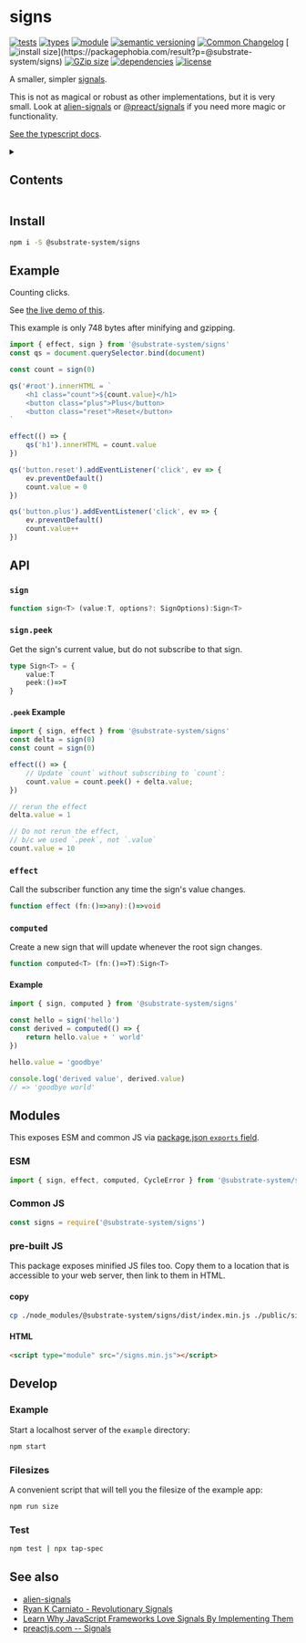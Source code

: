 # signs
[![tests](https://img.shields.io/github/actions/workflow/status/substrate-system/signs/nodejs.yml?style=flat-square)](https://github.com/substrate-system/signs/actions/workflows/nodejs.yml)
[![types](https://img.shields.io/npm/types/@substrate-system/signs?style=flat-square)](README.md)
[![module](https://img.shields.io/badge/module-ESM%2FCJS-blue?style=flat-square)](README.md)
[![semantic versioning](https://img.shields.io/badge/semver-2.0.0-blue?logo=semver&style=flat-square)](https://semver.org/)
[![Common Changelog](https://nichoth.github.io/badge/common-changelog.svg)](./CHANGELOG.md)
[![install size](https://flat.badgen.net/packagephobia/install/@substrate-system/signs?)](https://packagephobia.com/result?p=@substrate-system/signs)
[![GZip size](https://flat.badgen.net/bundlephobia/minzip/@substrate-system/signs?color=green)](https://bundlephobia.com/package/@substrate-system/signs)
[![dependencies](https://img.shields.io/badge/dependencies-zero-brightgreen.svg?style=flat-square)](package.json)
[![license](https://img.shields.io/badge/license-Big_Time-blue?style=flat-square)](LICENSE)


A smaller, simpler [signals](https://github.com/tc39/proposal-signals).

This is not as magical or robust as other implementations, but it is very small.
Look at [alien-signals](https://github.com/stackblitz/alien-signals) or
[@preact/signals](https://github.com/preactjs/signals) if you need more
magic or functionality.

[See the typescript docs](https://substrate-system.github.io/signs/).

<details><summary><h2>Contents</h2></summary>

<!-- toc -->

- [Install](#install)
- [Example](#example)
- [Modules](#modules)
  * [ESM](#esm)
  * [Common JS](#common-js)
  * [pre-built JS](#pre-built-js)
- [Develop](#develop)
  * [Example](#example-1)
  * [Filesizes](#filesizes)
  * [Test](#test)
- [See also](#see-also)

<!-- tocstop -->

</details>

## Install

```sh
npm i -S @substrate-system/signs
```

## Example

Counting clicks.

See [the live demo of this](https://substrate-system.github.io/signs/).

This example is only 748 bytes after minifying and gzipping.

```ts
import { effect, sign } from '@substrate-system/signs'
const qs = document.querySelector.bind(document)

const count = sign(0)

qs('#root').innerHTML = `
    <h1 class="count">${count.value}</h1>
    <button class="plus">Plus</button>
    <button class="reset">Reset</button>
`

effect(() => {
    qs('h1').innerHTML = count.value
})

qs('button.reset').addEventListener('click', ev => {
    ev.preventDefault()
    count.value = 0
})

qs('button.plus').addEventListener('click', ev => {
    ev.preventDefault()
    count.value++
})
```

## API

### `sign`

```ts
function sign<T> (value:T, options?: SignOptions):Sign<T>
```

### `sign.peek`

Get the sign's current value, but do not subscribe to that sign.

```ts
type Sign<T> = {
    value:T
    peek:()=>T
}
```

#### `.peek` Example

```js
import { sign, effect } from '@substrate-system/signs'
const delta = sign(0)
const count = sign(0)

effect(() => {
    // Update `count` without subscribing to `count`:
    count.value = count.peek() + delta.value;
})

// rerun the effect
delta.value = 1

// Do not rerun the effect,
// b/c we used `.peek`, not `.value`
count.value = 10
```

### `effect`

Call the subscriber function any time the sign's value changes.

```ts
function effect (fn:()=>any):()=>void
```

### `computed`

Create a new sign that will update whenever the root sign changes.

```ts
function computed<T> (fn:()=>T):Sign<T>
```

#### Example

```js
import { sign, computed } from '@substrate-system/signs'

const hello = sign('hello')
const derived = computed(() => {
    return hello.value + ' world'
})

hello.value = 'goodbye'

console.log('derived value', derived.value)
// => 'goodbye world'
```


## Modules

This exposes ESM and common JS via [package.json `exports` field](https://nodejs.org/api/packages.html#exports).

### ESM
```ts
import { sign, effect, computed, CycleError } from '@substrate-system/signs'
```

### Common JS
```js
const signs = require('@substrate-system/signs')
```

### pre-built JS
This package exposes minified JS files too. Copy them to a location that is
accessible to your web server, then link to them in HTML.

#### copy
```sh
cp ./node_modules/@substrate-system/signs/dist/index.min.js ./public/signs.min.js
```

#### HTML
```html
<script type="module" src="/signs.min.js"></script>
```

## Develop

### Example

Start a localhost server of the `example` directory:

```sh
npm start
```

### Filesizes

A convenient script that will tell you the filesize of the example app:

```sh
npm run size
```

### Test

```sh
npm test | npx tap-spec
```

## See also

* [alien-signals](https://github.com/stackblitz/alien-signals)
* [Ryan K Carniato - Revolutionary Signals](https://youtu.be/Jp7QBjY5K34)
* [Learn Why JavaScript Frameworks Love Signals By Implementing Them](https://youtu.be/1TSLEzNzGQM)
* [preactjs.com -- Signals](https://preactjs.com/guide/v10/signals/)
